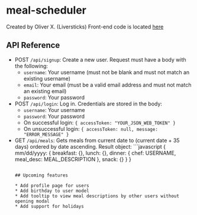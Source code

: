 # meal-scheduler

Created by Oliver X. (Liversticks)
Front-end code is located [here](github.com/Liversticks/meal-client)

## API Reference

* POST `/api/signup`: Create a new user. Request must have a body with the following:
  * `username`: Your username (must not be blank and must not match an existing username)
  * `email`: Your email (must be a valid email address and must not match an existing email)
  * `password`: Your password
* POST `/api/login`: Log in. Credentials are stored in the body:
  * `username`: Your username
  * `password`: Your password
  * On successful login: `{
      accessToken: "YOUR_JSON_WEB_TOKEN"
    }`
  * On unsuccessful login: `{
      accessToken: null,
      message: "ERROR_MESSAGE"
    }`
* GET `/api/meals`: Gets meals from current date to (current date + 35 days) ordered by date ascending. Result object: ```javascript
{
    mm/dd/yyyy: {
      breakfast: {},
      lunch: {},
      dinner: {
        chef: USERNAME,
        meal_desc: MEAL_DESCRIPTION
      },
      snack: {}
    }
  }
  ```Note that the result object's keys only exist for dates where at least one meal is already scheduled.

  ## Upcoming features

  * Add profile page for users
  * Add birthday to user model
  * Add tooltip to view meal descriptions by other users without opening modal
  * Add support for holidays
